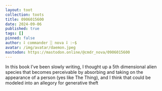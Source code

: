 ```yaml
---
layout: toot
collection: toots
title: 0906015600
date: 2024-09-06
published: true
tags: []
pinned: false
author: ⸸ commander ░ nova ⸸ :~$
avatar: /img/avatar/daemon.jpeg
mastodon: https://mastodon.online/@cmdr_nova/0906015600
---
```


In this book I’ve been slowly writing, I thought up a 5th dimensional alien species that becomes perceivable by absorbing and taking on the appearance of a person (yes like The Thing), and I think that could be modeled into an allegory for generative theft
